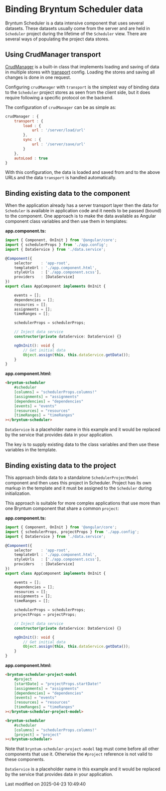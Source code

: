 # Binding Bryntum Scheduler data

Bryntum Scheduler is a data intensive component that uses several datasets. These datasets usually come from the server
and are held in `Scheduler` project during the lifetime of the `Scheduler` view. There are several ways of populating the
project data stores.

## Using CrudManager transport

[CrudManager](#Scheduler/data/CrudManager) is a built-in class that implements loading and saving of data in multiple
stores with [transport](#Scheduler/data/CrudManager#config-transport) config. Loading the stores and saving all
changes is done in one request.

Configuring `crudManager` with `transport` is the simplest way of binding data to the `Scheduler` project stores as seen
from the client side, but it does require following a specific protocol on the backend.

The configuration of `crudManager` can be as simple as:

```javascript
crudManager : {
    transport : {
        load : {
            url : '/server/load/url'
        },
        sync : {
            url : '/server/save/url'
        }
    },
    autoLoad : true
}
```

With this configuration, the data is loaded and saved from and to the above URLs and the data `transport` is handled
automatically.

## Binding existing data to the component

When the application already has a server transport layer then the data for `Scheduler` is available in application code
and it needs to be passed (bound) to the component. One approach is to make the data available as Angular component
class variables and then use them in templates:

**app.component.ts:**

```typescript
import { Component, OnInit } from '@angular/core';
import { schedulerProps } from './app.config';
import { DataService } from './data.service';

@Component({
    selector    : 'app-root',
    templateUrl : './app.component.html',
    styleUrls   : ['./app.component.scss'],
    providers   : [DataService]
})
export class AppComponent implements OnInit {

    events = [];
    dependencies = [];
    resources = [];
    assignments = [];
    timeRanges = [];

    schedulerProps = schedulerProps;

    // Inject data service
    constructor(private dataService: DataService) {}

    ngOnInit(): void {
        // Get initial data
        Object.assign(this, this.dataService.getData());
    }
}
```

**app.component.html:**

```html
<bryntum-scheduler
    #scheduler
    [columns] = "schedulerProps.columns!"
    [assignments] = "assignments"
    [dependencies] = "dependencies"
    [events] = "events"
    [resources] = "resources"
    [timeRanges] = "timeRanges"
></bryntum-scheduler>
```

`DataService` is a placeholder name in this example and it would be replaced by the service that provides data in your
application.

The key is to supply existing data to the class variables and then use these variables in the template.

## Binding existing data to the project

This approach binds data to a standalone `SchedulerProjectModel` component and then uses this project in Scheduler. 
Project has its own markup in the template and it must be assigned to the `Scheduler` during initialization.

This approach is suitable for more complex applications that use more than one Bryntum component that share a common
`project`:

**app.component.ts:**

```typescript
import { Component, OnInit } from '@angular/core';
import { schedulerProps, projectProps } from './app.config';
import { DataService } from './data.service';

@Component({
    selector    : 'app-root',
    templateUrl : './app.component.html',
    styleUrls   : ['./app.component.scss'],
    providers   : [DataService]
})
export class AppComponent implements OnInit {

    events = [];
    dependencies = [];
    resources = [];
    assignments = [];
    timeRanges = [];

    schedulerProps = schedulerProps;
    projectProps = projectProps;

    // Inject data service
    constructor(private dataService: DataService) {}

    ngOnInit(): void {
        // Get initial data
        Object.assign(this, this.dataService.getData());
    }
}
```

**app.component.html:**

```html
<bryntum-scheduler-project-model
    #project
    [startDate] = "projectProps.startDate!"
    [assignments] = "assignments"
    [dependencies] = "dependencies"
    [events] = "events"
    [resources] = "resources"
    [timeRanges] = "timeRanges"
></bryntum-scheduler-project-model>

<bryntum-scheduler
    #scheduler
    [columns] = "schedulerProps.columns!"
    [project] = "project"
></bryntum-scheduler>
```

<div class="note">

Note that <code>bryntum-scheduler-project-model</code> tag must come before all other components that use it.
Otherwise the <code>#project</code> reference is not valid to these components.

</div>

`DataService` is a placeholder name in this example and it would be replaced by the service that provides data in your
application.



<p class="last-modified">Last modified on 2025-04-23 10:49:40</p>